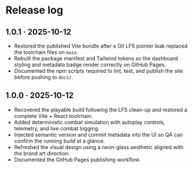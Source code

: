 # Release log

## 1.0.1 · 2025-10-12

- Restored the published Vite bundle after a Git LFS pointer leak replaced the toolchain files on `main`.
- Rebuilt the package manifest and Tailwind tokens so the dashboard styling and metadata badge render correctly on GitHub Pages.
- Documented the npm scripts required to lint, test, and publish the site before pushing to `docs/`.

## 1.0.0 · 2025-10-12

- Recovered the playable build following the LFS clean-up and restored a complete Vite + React toolchain.
- Added deterministic combat simulation with autoplay controls, telemetry, and live combat logging.
- Injected semantic version and commit metadata into the UI so QA can confirm the running build at a glance.
- Refreshed the visual design using a neon-glass aesthetic aligned with the brand art direction.
- Documented the GitHub Pages publishing workflow.
